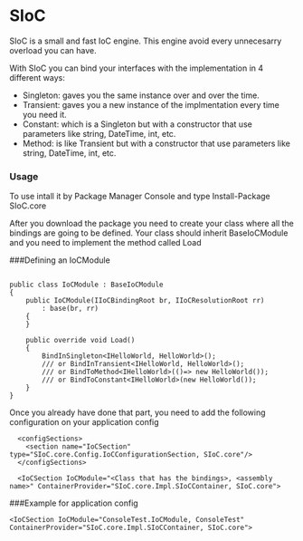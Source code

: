 # SIoC

SIoC is a small and fast IoC engine.
This engine avoid every unnecesarry overload you can have.

With SIoC you can bind your interfaces with the implementation in 4 different ways:
- Singleton: gaves you the same instance over and over the time.
- Transient: gaves you a new instance of the implmentation every time you need it.
- Constant: which is a Singleton but with a constructor that use parameters like string, DateTime, int, etc.
- Method: is like Transient but with a constructor that use parameters like string, DateTime, int, etc.

### Usage

To use intall it by Package Manager Console and type Install-Package SIoC.core

After you download the package you need to create your class where all the bindings are going to be defined.
Your class should inherit BaseIoCModule and you need to implement the method called Load

###Defining an IoCModule
```

public class IoCModule : BaseIoCModule
{
	public IoCModule(IIoCBindingRoot br, IIoCResolutionRoot rr) 
		: base(br, rr)
	{
	}

	public override void Load()
	{
		BindInSingleton<IHelloWorld, HelloWorld>();
		/// or BindInTransient<IHelloWorld, HelloWorld>();
		/// or BindToMethod<IHelloWorld>(()=> new HelloWorld());
		/// or BindToConstant<IHelloWorld>(new HelloWorld());
	}
}
```

Once you already have done that part, you need to add the following configuration on your application config
```
  <configSections>
    <section name="IoCSection" type="SIoC.core.Config.IoCConfigurationSection, SIoC.core"/>
  </configSections>

  <IoCSection IoCModule="<Class that has the bindings>, <assembly name>" ContainerProvider="SIoC.core.Impl.SIoCContainer, SIoC.core">
```

###Example for application config

```
<IoCSection IoCModule="ConsoleTest.IoCModule, ConsoleTest" ContainerProvider="SIoC.core.Impl.SIoCContainer, SIoC.core">
```
